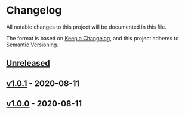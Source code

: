 # Changelog

All notable changes to this project will be documented in this file.

The format is based on [Keep a Changelog](https://keepachangelog.com/en/1.0.0/),
and this project adheres to [Semantic Versioning](https://semver.org/spec/v2.0.0.html).

## [Unreleased]

## [v1.0.1] - 2020-08-11

## [v1.0.0] - 2020-08-11

[Unreleased]: https://github.com/rosslh/ReqWise/compare/v1.0.1...HEAD

[v1.0.1]: https://github.com/rosslh/ReqWise/compare/v1.0.0...v1.0.1

[v1.0.0]: https://github.com/rosslh/ReqWise/compare/35e4d056bf35102a97fb568dd201139e491ea14c...v1.0.0
